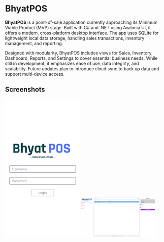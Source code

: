# BhyatPOS

**BhyatPOS** is a point-of-sale application currently approaching its Minimum Viable Product (MVP) stage. Built with C# and .NET using Avalonia UI, it offers a modern, cross-platform desktop interface. The app uses SQLite for lightweight local data storage, handling sales transactions, inventory management, and reporting.

Designed with modularity, BhyatPOS includes views for Sales, Inventory, Dashboard, Reports, and Settings to cover essential business needs. While still in development, it emphasizes ease of use, data integrity, and scalability. Future updates plan to introduce cloud sync to back up data and support multi-device access.

## Screenshots

<p float="left">
  <img src="screenshots/LOGINVIEW.png" alt="Login View" width="48%" />
  <img src="screenshots/SALESVIEW.PNG" alt="Sales View" width="48%" />
</p>
